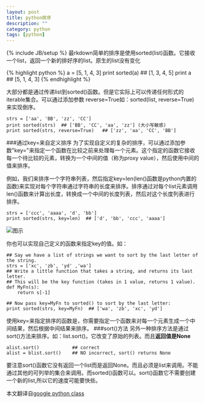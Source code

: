 ```yaml
---
layout: post
title: python排序
description: ""
category: python
tags: [python]
---
```

{% include JB/setup %}
最rkdown简单的排序是使用sorted(list)函数。它接收一个list，返回一个新的排好序的list。原生的list没有变化

{% highlight python %}
a = [5, 1, 4, 3]
print sorted(a)  ## [1, 3, 4, 5]
print a  ## [5, 1, 4, 3]
{% endhighlight %}

大部分都是通过传递list到sorted()函数。但是它实际上可以传递任何形式的iterable集合。可以通过添加参数 reverse=True如：sorted(list, reverse=True)来实现倒序。

	strs = ['aa', 'BB', 'zz', 'CC']
	print sorted(strs)  ## ['BB', 'CC', 'aa', 'zz'] (大小写敏感)
	print sorted(strs, reverse=True)   ## ['zz', 'aa', 'CC', 'BB']
###通过key=来自定义排序
为了实现自定义的复杂的排序，可以通过添加参数"key="来指定一个函数在比较之前来处理每一个元素。这个指定的函数它接收每一个待比较的元素，转换为一个中间的值（称为proxy value），然后使用中间的值来排序。

例如，我们来排序一个字符串列表，然后指定key=len(len()函数是python内置的函数)来实现对每个字符串通过字符串的长度来排序。排序通过对每个list元素调用len()函数来计算出长度，转换成一个中间的长度列表，然后对这个长度列表进行排序。

	strs = ['ccc', 'aaaa', 'd', 'bb']
	print sorted(strs, key=len)  ## ['d', 'bb', 'ccc', 'aaaa']
![图示](https://developers.google.com/edu/python/images/sorted-key.png "自定义排序示例")

你也可以实现自己定义的函数来指定key的值。如：

	## Say we have a list of strings we want to sort by the last letter of the string.
	strs = ['xc', 'zb', 'yd' ,'wa']
	## Write a little function that takes a string, and returns its last letter.
	## This will be the key function (takes in 1 value, returns 1 value).
	def MyFn(s):
		return s[-1]

	## Now pass key=MyFn to sorted() to sort by the last letter:
	print sorted(strs, key=MyFn)  ## ['wa', 'zb', 'xc', 'yd']
使用key=来指定排序的函数是，你需要指定一个函数来对每一个元素生成一个中间结果，然后根据中间结果来排序。
###sort()方法
另外一种排序方法是通过sort()方法来排序。如：list.sort()。它改变了原始的列表。而且**返回值是None**

	alist.sort()            ## correct
	alist = blist.sort()    ## NO incorrect, sort() returns None
要注意sort()函数它没有返回一个list而是返回None。而且必须是list来调用。不能通过其他的可列举的集合来调用。而sorted()函数可以。sort()函数它不需要创建一个新的list,所以它的速度可能要快些。

本文翻译自[google python class](https://developers.google.com/edu/python/sorting?hl=zh-CN)
